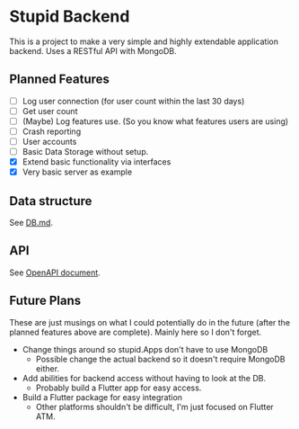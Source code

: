 # Stupid Backend

This is a project to make a very simple and highly extendable application backend. Uses a RESTful API with MongoDB.

## Planned Features

- [ ] Log user connection (for user count within the last 30 days)
- [ ] Get user count
- [ ] (Maybe) Log features use. (So you know what features users are using)
- [ ] Crash reporting
- [ ] User accounts
- [ ] Basic Data Storage without setup.
- [X] Extend basic functionality via interfaces
- [X] Very basic server as example

## Data structure

See [DB.md](DB.md).

## API

See [OpenAPI document](api.yml).

## Future Plans

These are just musings on what I could potentially do in the future (after the planned features above are complete). Mainly here so I don't forget.

- Change things around so stupid.Apps don't have to use MongoDB
  - Possible change the actual backend so it doesn't require MongoDB either.
- Add abilities for backend access without having to look at the DB.
  - Probably build a Flutter app for easy access.
- Build a Flutter package for easy integration
  - Other platforms shouldn't be difficult, I'm just focused on Flutter ATM.

